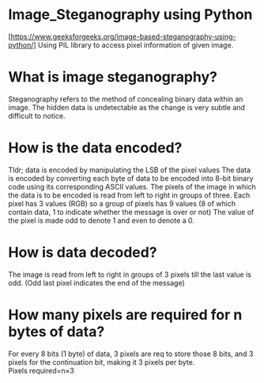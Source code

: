 # Image_Steganography using Python 
[https://www.geeksforgeeks.org/image-based-steganography-using-python/]
Using PIL library to access pixel information of given image.

# What is image steganography?
Steganography refers to the method of concealing binary data within an image. The hidden data is undetectable as the change is very subtle and difficult to notice.

# How is the data encoded?
Tldr; data is encoded by manipulating the LSB of the pixel values 
The data is encoded by converting each byte of data to be encoded into 8-bit binary code using its corresponding ASCII values. The pixels of the image in which the data is to be encoded is read from left to right in groups of three. Each pixel has 3 values (RGB) so a group of pixels has 9 values (8 of which contain data, 1 to indicate whether the message is over or not)
The value of the pixel is made odd to denote 1 and even to denote a 0.

# How is data decoded?
The image is read from left to right in groups of 3 pixels till the last value is odd. (Odd last pixel indicates the end of the message)

# How many pixels are required for n bytes of data?
For every 8 bits (1 byte) of data, 3 pixels are req to store those 8 bits, and 3 pixels for the continuation bit, making it 3 pixels per byte.
Pixels required=n×3
